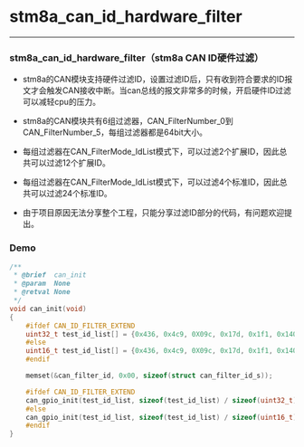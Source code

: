 # stm8a_can_id_hardware_filter
---
### stm8a_can_id_hardware_filter（stm8a CAN ID硬件过滤）

- stm8a的CAN模块支持硬件过滤ID，设置过滤ID后，只有收到符合要求的ID报文才会触发CAN接收中断。当can总线的报文非常多的时候，开启硬件ID过滤可以减轻cpu的压力。

- stm8a的CAN模块共有6组过滤器，CAN_FilterNumber_0到CAN_FilterNumber_5，每组过滤器都是64bit大小。

- 每组过滤器在CAN_FilterMode_IdList模式下，可以过滤2个扩展ID，因此总共可以过滤12个扩展ID。

- 每组过滤器在CAN_FilterMode_IdList模式下，可以过滤4个标准ID，因此总共可以过滤24个标准ID。

- 由于项目原因无法分享整个工程，只能分享过滤ID部分的代码，有问题欢迎提出。

### Demo
```cpp
/**
 * @brief  can_init
 * @param  None
 * @retval None
 */
void can_init(void)
{
    #ifdef CAN_ID_FILTER_EXTEND
    uint32_t test_id_list[] = {0x436, 0x4c9, 0X09c, 0x17d, 0x1f1, 0x140, 0x1e5, 0x53b, 0x120, 0x430};
    #else
    uint16_t test_id_list[] = {0x436, 0x4c9, 0X09c, 0x17d, 0x1f1, 0x140, 0x1e5, 0x53b, 0x120, 0x430};
    #endif

    memset(&can_filter_id, 0x00, sizeof(struct can_filter_id_s));

    #ifdef CAN_ID_FILTER_EXTEND
    can_gpio_init(test_id_list, sizeof(test_id_list) / sizeof(uint32_t));
    #else
    can_gpio_init(test_id_list, sizeof(test_id_list) / sizeof(uint16_t));
    #endif
}
```
